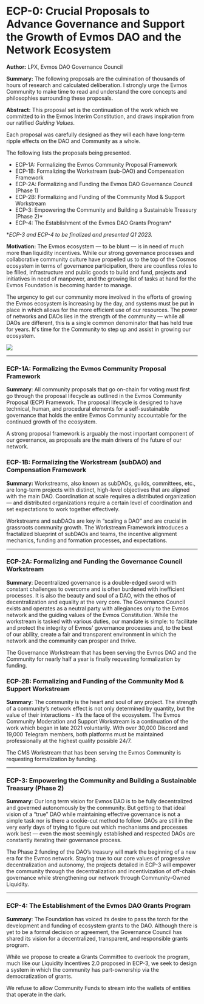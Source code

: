 # ECP-0: Crucial Proposals to Advance Governance and Support the Growth of Evmos DAO and the Network Ecosystem

**Author:** LPX, Evmos DAO Governance Council

**Summary:** The following proposals are the culmination of thousands of hours of research and calculated deliberation. I strongly urge the Evmos Community to make time to read and understand the core concepts and philosophies surrounding these proposals. 

**Abstract:** This proposal set is the continuation of the work which we committed to in the Evmos Interim Constitution, and draws inspiration from our ratified *Guiding Values*. 

Each proposal was carefully designed as they will each have long-term ripple effects on the DAO and Community as a whole. 

The following lists the proposals being presented.

 - ECP-1A: Formalizing the Evmos Community Proposal Framework
 - ECP-1B: Formalizing the Workstream (sub-DAO) and Compensation Framework 
 - ECP-2A: Formalizing and Funding the Evmos DAO Governance Council (Phase 1)
 - ECP-2B: Formalizing and Funding of the Community Mod & Support Workstream
 - ECP-3: Empowering the Community and Building a Sustainable Treasury (Phase 2)*
 - ECP-4: The Establishment of the Evmos DAO Grants Program*

**ECP-3 and ECP-4 to be finalized and presented Q1 2023.*

**Motivation:** The Evmos ecosystem — to be blunt — is in need of much more than liquidity incentives. While our strong governance processes and collaborative community culture have propelled us to the top of the Cosmos ecosystem in terms of governance participation, there are countless roles to be filled, infrastructure and public goods to build and fund, projects and initiatives in need of manpower, and the growing list of tasks at hand for the Evmos Foundation is becoming harder to manage. 

The urgency to get our community more involved in the efforts of growing the Evmos ecosystem is increasing by the day, and systems must be put in place in which allows for the more efficient use of our resources. The power of networks and DAOs lies in the strength of the community — while all DAOs are different, this is a single common denominator that has held true for years. It's time for the Community to step up and assist in growing our ecosystem.

![](https://i.imgur.com/958lw35.png)

---

### ECP-1A: Formalizing the Evmos Community Proposal Framework

**Summary**: All community proposals that go on-chain for voting must first go through the proposal lifecycle as outlined in the Evmos Community Proposal (ECP) Framework. The proposal lifecycle is designed to have technical, human, and procedural elements for a self-sustainable governance that holds the entire Evmos Community accountable for the continued growth of the ecosystem. 

A strong proposal framework is arguably the most important component of our governance, as proposals are the main drivers of the future of our network. 

### ECP-1B: Formalizing the Workstream (subDAO) and Compensation Framework 

**Summary:** Workstreams, also known as subDAOs, guilds, committees, etc., are long-term projects with distinct, high-level objectives that are aligned with the main DAO. Coordination at scale requires a distributed organization — and distributed organizations require a certain level of coordination and set expectations to work together effectively. 

Workstreams and subDAOs are key in “scaling a DAO” and are crucial in grassroots community growth. The Workstream Framework introduces a fractalized blueprint of subDAOs and teams, the incentive alignment mechanics, funding and formation processes, and expectations.

---

### ECP-2A: Formalizing and Funding the Governance Council Workstream 

**Summary**: Decentralized governance is a double-edged sword with constant challenges to overcome and is often burdened with inefficient processes. It is also the beauty and soul of a DAO, with the ethos of decentralization and equality at the very core. The Governance Council exists and operates as a neutral party with allegiances only to the Evmos network and the guiding values of the Evmos Constitution. While the workstream is tasked with various duties, our mandate is simple: to facilitate and protect the integrity of Evmos’ governance processes and, to the best of our ability, create a fair and transparent environment in which the network and the community can prosper and thrive.

The Governance Workstream that has been serving the Evmos DAO and the Community for nearly half a year is finally requesting formalization by funding. 

### ECP-2B: Formalizing and Funding of the Community Mod & Support Workstream

**Summary**: The community is the heart and soul of any project. The strength of a community’s network effect is not only determined by quantity, but the value of their interactions - it’s the face of the ecosystem. The Evmos Community Moderation and Support Workstream is a continuation of the work which began in late 2021 voluntarily. With over 30,000 Discord and 19,000 Telegram members, both platforms must be maintained professionally at the highest quality possible 24/7. 

The CMS Workstream that has been serving the Evmos Community is requesting formalization by funding.

---

### ECP-3: Empowering the Community and Building a Sustainable Treasury (Phase 2)

**Summary**: Our long term vision for Evmos DAO is to be fully decentralized and governed autonomously by the community. But getting to that ideal vision of a “true” DAO while maintaining effective governance is not a simple task nor is there a cookie-cut method to follow. DAOs are still in the very early days of trying to figure out which mechanisms and processes work best — even the most seemingly established and respected DAOs are constantly iterating their governance process.

The Phase 2 funding of the DAO’s treasury will mark the beginning of a new era for the Evmos network. Staying true to our core values of progressive decentralization and autonomy, the projects detailed in ECP-3 will empower the community through the decentralization and incentivization of off-chain governance while strengthening our network through Community-Owned Liquidity. 


---

### ECP-4: The Establishment of the Evmos DAO Grants Program

**Summary**: The Foundation has voiced its desire to pass the torch for the development and funding of ecosystem grants to the DAO. Although there is yet to be a formal decision or agreement, the Governance Council has shared its vision for a decentralized, transparent, and responsible grants program. 

While we propose to create a Grants Committee to overlook the program, much like our Liquidity Incentives 2.0 proposed in ECP-3, we seek to design a system in which the community has part-ownership via the democratization of grants. 

We refuse to allow Community Funds to stream into the wallets of entities that operate in the dark. 


